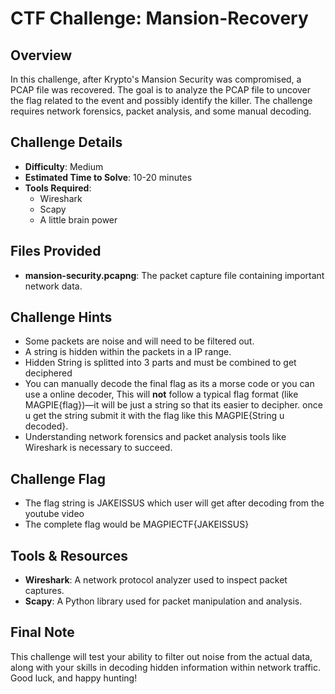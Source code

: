 # CTF Challenge: Mansion-Recovery

## Overview
In this challenge, after Krypto's Mansion Security was compromised, a PCAP file was recovered. The goal is to analyze the PCAP file to uncover the flag related to the event and possibly identify the killer. The challenge requires network forensics, packet analysis, and some manual decoding.

## Challenge Details

- **Difficulty**: Medium
- **Estimated Time to Solve**: 10-20 minutes
- **Tools Required**: 
  - Wireshark
  - Scapy
  - A little brain power
  
## Files Provided
- **mansion-security.pcapng**: The packet capture file containing important network data.


## Challenge Hints
- Some packets are noise and will need to be filtered out.
- A string is hidden within the packets in a IP range.
- Hidden String is splitted into 3 parts and must be combined to get deciphered
- You can manually decode the final flag as its a morse code or you can use a online decoder, This will **not** follow a typical flag format (like MAGPIE{flag})—it will be just a string so that its easier to decipher. once u get the string submit it with the flag like this MAGPIE{String u decoded}.
- Understanding network forensics and packet analysis tools like Wireshark is necessary to succeed.

## Challenge Flag
- The flag string is JAKEISSUS which user will get after decoding from the youtube video
- The complete flag would be MAGPIECTF{JAKEISSUS}

## Tools & Resources

- **Wireshark**: A network protocol analyzer used to inspect packet captures.
- **Scapy**: A Python library used for packet manipulation and analysis.


## Final Note
This challenge will test your ability to filter out noise from the actual data, along with your skills in decoding hidden information within network traffic. Good luck, and happy hunting!
